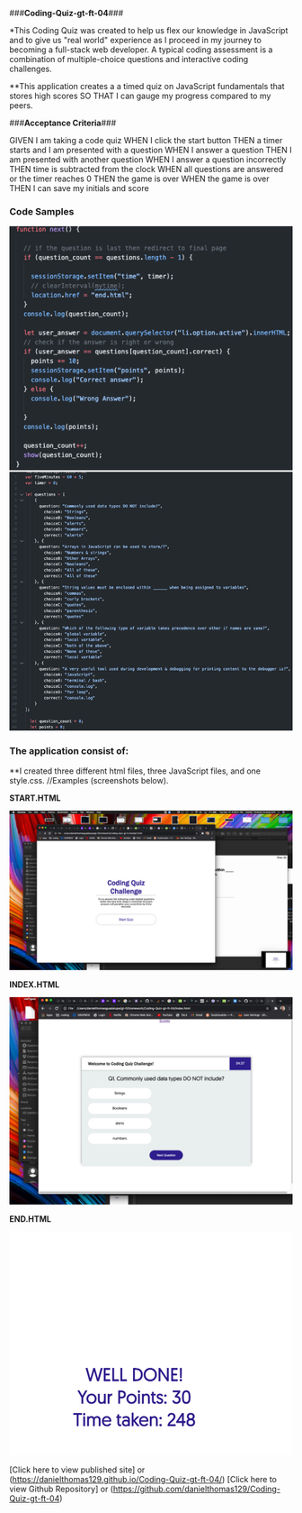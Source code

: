 ###**Coding-Quiz-gt-ft-04**###


*This Coding Quiz was created to help us flex our knowledge in JavaScript and to give us "real world" experience as I proceed in my journey to becoming a full-stack web developer. A typical coding assessment is a combination of multiple-choice questions and interactive coding challenges. 

**This application creates a a timed quiz on JavaScript fundamentals that stores high scores
SO THAT I can gauge my progress compared to my peers. 

###**Acceptance Criteria**###

GIVEN I am taking a code quiz
WHEN I click the start button
THEN a timer starts and I am presented with a question
WHEN I answer a question
THEN I am presented with another question
WHEN I answer a question incorrectly
THEN time is subtracted from the clock
WHEN all questions are answered or the timer reaches 0
THEN the game is over
WHEN the game is over
THEN I can save my initials and score


### **Code Samples** ###
![alternativetext](assets/F1.png)
![alternativetext](assets/F2.png)


### **The application consist of:** ### 

**I created three different html files, three JavaScript files, and one style.css. 
//Examples (screenshots below).

**START.HTML**

![alternativetext](assets/CD1.png)

**INDEX.HTML**

![alternativetext](assets/CD2.png)

**END.HTML**

![alternativetext](assets/CD3.png)


[Click here to view published site] or (https://danielthomas129.github.io/Coding-Quiz-gt-ft-04/)
[Click here to view Github Repository] or (https://github.com/danielthomas129/Coding-Quiz-gt-ft-04)